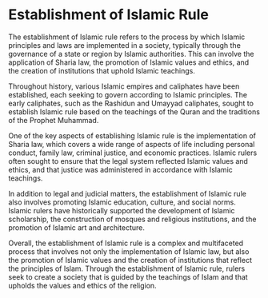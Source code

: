 <h1>Establishment of Islamic Rule</h1>
<p>The establishment of Islamic rule refers to the process by which Islamic principles and laws are implemented in a society, typically through the governance of a state or region by Islamic authorities. This can involve the application of Sharia law, the promotion of Islamic values and ethics, and the creation of institutions that uphold Islamic teachings.</p>
<p>Throughout history, various Islamic empires and caliphates have been established, each seeking to govern according to Islamic principles. The early caliphates, such as the Rashidun and Umayyad caliphates, sought to establish Islamic rule based on the teachings of the Quran and the traditions of the Prophet Muhammad.</p>
<p>One of the key aspects of establishing Islamic rule is the implementation of Sharia law, which covers a wide range of aspects of life including personal conduct, family law, criminal justice, and economic practices. Islamic rulers often sought to ensure that the legal system reflected Islamic values and ethics, and that justice was administered in accordance with Islamic teachings.</p>
<p>In addition to legal and judicial matters, the establishment of Islamic rule also involves promoting Islamic education, culture, and social norms. Islamic rulers have historically supported the development of Islamic scholarship, the construction of mosques and religious institutions, and the promotion of Islamic art and architecture.</p>
<p>Overall, the establishment of Islamic rule is a complex and multifaceted process that involves not only the implementation of Islamic law, but also the promotion of Islamic values and the creation of institutions that reflect the principles of Islam. Through the establishment of Islamic rule, rulers seek to create a society that is guided by the teachings of Islam and that upholds the values and ethics of the religion.</p>